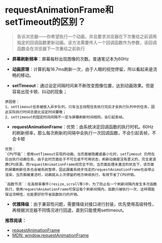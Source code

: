 # requestAnimationFrame和setTimeout的区别？

> 告诉浏览器——你希望执行一个动画，并且要求浏览器在下次重绘之前调用指定的回调函数更新动画。该方法需要传入一个回调函数作为参数，该回调函数会在浏览器下一次重绘之前执行

- **屏幕刷新频率**：屏幕每秒出现图像的次数。普通笔记本为60Hz

- **动画原理**：计算机每16.7ms刷新一次，由于人眼的视觉停留，所以看起来是流畅的移动。

- **setTimeout**：通过设定间隔时间来不断改变图像位置，达到动画效果。但是容易出现卡顿、抖动的现象；

```
原因是：
1、settimeout任务被放入异步队列，只有当主线程任务执行完后才会执行队列中的任务，因此实际执行时间总是比设定时间要晚；
2、settimeout的固定时间间隔不一定与屏幕刷新时间相同，会引起丢帧。
```
- **requestAnimationFrame**：优势：由系统决定回调函数的执行时机。60Hz的刷新频率，那么每次刷新的间隔中会执行一次回调函数，不会引起丢帧，不会卡顿

```
优势：
`CPU节能`：使用setTimeout实现的动画，当页面被隐藏或最小化时，setTimeout 仍然在后台执行动画任务，由于此时页面处于不可见或不可用状态，刷新动画是没有意义的，完全是浪费CPU资源。而requestAnimationFrame则完全不同，当页面处理未激活的状态下，该页面的屏幕刷新任务也会被系统暂停，因此跟着系统步伐走的requestAnimationFrame也会停止渲染，当页面被激活时，动画就从上次停留的地方继续执行，有效节省了CPU开销。

`函数节流`：在高频率事件(resize,scroll等)中，为了防止在一个刷新间隔内发生多次函数执行，使用requestAnimationFrame可保证每个刷新间隔内，函数只被执行一次，这样既能保证流畅性，也能更好的节省函数执行的开销。
```

- **优雅降级**：由于兼容性问题，需要降级对接口进行封装，优先使用高级特性，再根据浏览器不同情况进行回退，直到只能使用settimeout。

**推荐阅读：**

* [requestAnimationFrame](https://www.jianshu.com/p/f6d933670617)
* [MDN: window.requestAnimationFrame](https://developer.mozilla.org/zh-CN/docs/Web/API/Window/requestAnimationFrame)